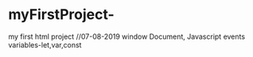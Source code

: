 # myFirstProject-
my first html project
//07-08-2019
window
Document,
Javascript events
variables-let,var,const
